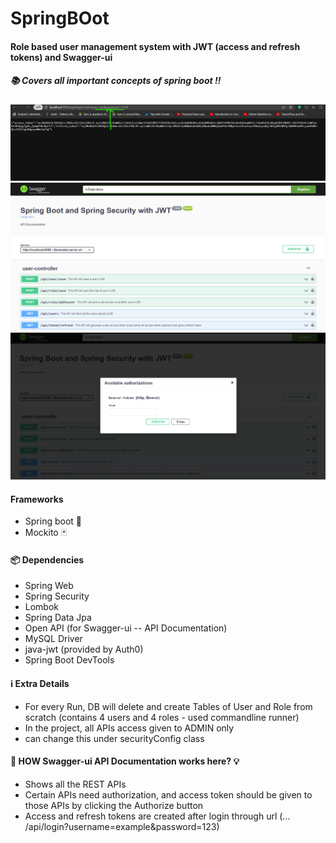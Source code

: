 # SpringBOot

#### Role based user management system with JWT (access and refresh tokens) and Swagger-ui
##### :books: Covers all important concepts of spring boot :bangbang:

<!-- Images -->
<img src="src/main/resources/Images/admin_login_access_token.png">
<img src="src/main/resources/Images/JWT_Swagger.png">
<img src="src/main/resources/Images/JWT_Swagger_authorization_token.png">

#### Frameworks  
* Spring boot :leaves:
* Mockito :black_joker:

#### :package: Dependencies
* Spring Web
* Spring Security
* Lombok
* Spring Data Jpa
* Open API (for Swagger-ui -- API Documentation)
* MySQL Driver
* java-jwt (provided by Auth0)
* Spring Boot DevTools

#### :information_source: Extra Details 
* For every Run, DB will delete and create Tables of User and Role from scratch (contains 4 users and 4 roles - used commandline runner)
* In the project, all APIs access given to ADMIN only
* can change this under securityConfig class

#### :brain: HOW Swagger-ui API Documentation works here? :bulb:
* Shows all the REST APIs 
* Certain APIs need authorization, and access token should be given to those APIs by clicking the Authorize button
* Access and refresh tokens are created after login through url (... /api/login?username=example&password=123)